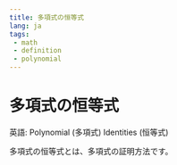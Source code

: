 ```yaml
---
title: 多項式の恒等式
lang: ja
tags:
 - math
 - definition
 - polynomial
---
```

# 多項式の恒等式
英語: Polynomial (多項式) Identities (恒等式)

多項式の恒等式とは、多項式の証明方法です。